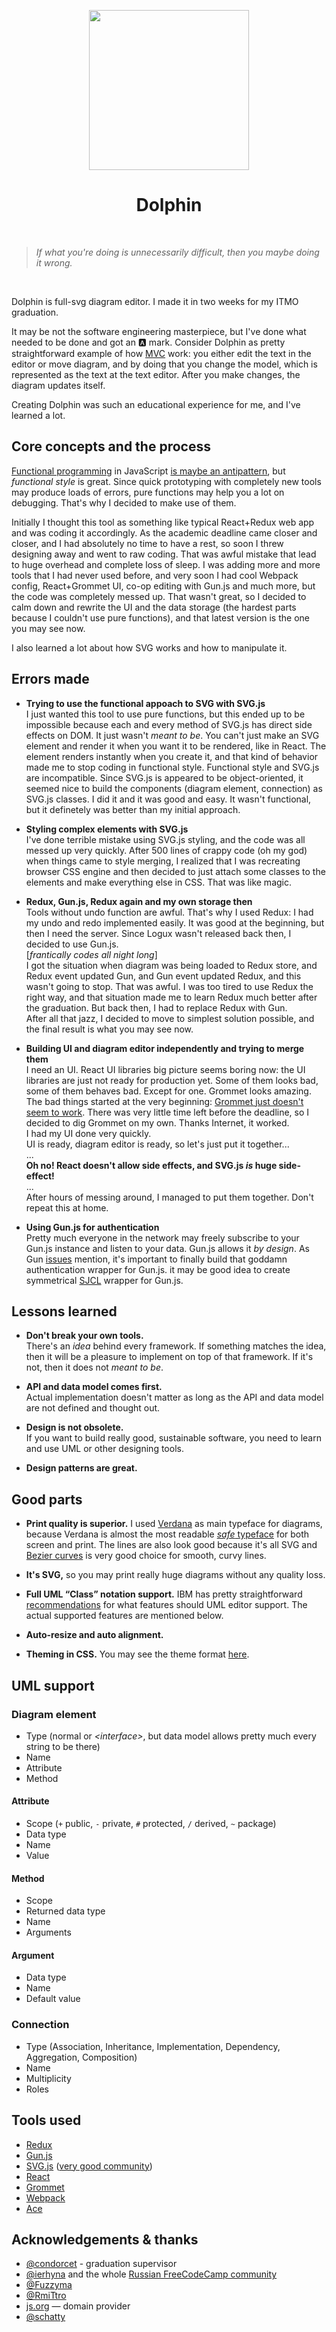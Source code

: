 <p align="center"><a href="https://dolphin.js.org" target="_blank"><img width="256" height="256" src="https://dolphin.js.org/media/logo.svg"></a></p>
<p align="center"><h1 align="center">Dolphin</h1></p>

<br>

> _If what you're doing is unnecessarily difficult, then you maybe doing it wrong._  

<br>

Dolphin is full-svg diagram editor. I made it in two weeks for my ITMO graduation.

It may be not the software engineering masterpiece, but I've done what needed to be done and got an 🅰 mark.
Consider Dolphin as pretty straightforward example of how [MVC](https://en.wikipedia.org/wiki/Model%E2%80%93view%E2%80%93controller) work: you either edit the text in the editor or move diagram, and by doing that you change the model, which is represented as the text at the text editor. After you make changes, the diagram updates itself.

Creating Dolphin was such an educational experience for me, and I've learned a lot.

## Core concepts and the process
[Functional programming](https://en.wikipedia.org/wiki/Functional_programming) in JavaScript [is maybe an antipattern](https://hackernoon.com/functional-programming-in-javascript-is-an-antipattern-58526819f21e), but _functional style_ is great. Since quick prototyping with completely new tools may produce loads of errors, pure functions may help you a lot on debugging. That's why I decided to make use of them.

Initially I thought this tool as something like typical React+Redux web app and was coding it accordingly. As the academic deadline came closer and closer, and I had absolutely no time to have a rest, so soon I threw designing away and went to raw coding. That was awful mistake that lead to huge overhead and complete loss of sleep. I was adding more and more tools that I had never used before, and very soon I had cool Webpack config, React+Grommet UI, co-op editing with Gun.js and much more, but the code was completely messed up. That wasn't great, so I decided to calm down and rewrite the UI and the data storage (the hardest parts because I couldn't use pure functions), and that latest version is the one you may see now.

I also learned a lot about how SVG works and how to manipulate it.

## Errors made
 - __Trying to use the functional appoach to SVG with SVG.js__  
I just wanted this tool to use pure functions, but this ended up to be impossible because each and every method of SVG.js has direct side effects on DOM. It just wasn't _meant to be_. You can't just make an SVG element and render it when you want it to be rendered, like in React. The element renders instantly when you create it, and that kind of behavior made me to stop coding in functional style. Functional style and SVG.js are incompatible. Since SVG.js is appeared to be object-oriented, it seemed nice to build the components (diagram element, connection) as SVG.js classes. I did it and it was good and easy. It wasn't functional, but it definetely was better than my initial approach.

 - __Styling complex elements with SVG.js__  
I've done terrible mistake using SVG.js styling, and the code was all messed up very quickly. After 500 lines of crappy code (oh my god) when things came to style merging, I realized that I was recreating browser CSS engine and then decided to just attach some classes to the elements and make everything else in CSS. That was like magic.

 - __Redux, Gun.js, Redux again and my own storage then__  
Tools without undo function are awful. That's why I used Redux: I had my undo and redo implemented easily. It was good at the beginning, but then I need the server. Since Logux wasn't released back then, I decided to use Gun.js.  
[_frantically codes all night long_]  
I got the situation when diagram was being loaded to Redux store, and Redux event updated Gun, and Gun event updated Redux, and this wasn't going to stop. That was awful. I was too tired to use Redux the right way, and that situation made me to learn Redux much better after the graduation. But back then, I had to replace Redux with Gun.  
After all that jazz, I decided to move to simplest solution possible, and the final result is what you may see now.

 - __Building UI and diagram editor independently and trying to merge them__  
I need an UI. React UI libraries big picture seems boring now: the UI libraries are just not ready for production yet. Some of them looks bad, some of them behaves bad. Except for one. Grommet looks amazing. The bad things started at the very beginning: [Grommet just doesn't seem to work](https://github.com/grommet/grommet-cli/issues/35). There was very little time left before the deadline, so I decided to dig Grommet on my own. Thanks Internet, it worked.  
I had my UI done very quickly.  
UI is ready, diagram editor is ready, so let's just put it together...  
...  
__Oh no! React doesn't allow side effects, and SVG.js _is_ huge side-effect!__   
...  
After hours of messing around, I managed to put them together. Don't repeat this at home.

 - __Using Gun.js for authentication__  
Pretty much everyone in the network may freely subscribe to your Gun.js instance and listen to your data. Gun.js allows it _by design_. As Gun [issues](https://github.com/amark/gun/issues?q=authentication) mention, it's important to finally build that goddamn authentication wrapper for Gun.js. it may be good idea to create symmetrical [SJCL](https://github.com/bitwiseshiftleft/sjcl) wrapper for Gun.js.

## Lessons learned
 - __Don't break your own tools.__  
There's an _idea_ behind every framework. If something matches the idea, then it will be a pleasure to implement on top of that framework. If it's not, then it does not _meant to be_.

 - __API and data model comes first.__  
Actual implementation doesn't matter as long as the API and data model are not defined and thought out.

 - __Design is not obsolete.__  
If you want to build really good, sustainable software, you need to learn and use UML or other designing tools.

 - __Design patterns are great.__

## Good parts
 - __Print quality is superior.__ I used [Verdana](https://en.wikipedia.org/wiki/Verdana) as main typeface for diagrams, because Verdana is almost the most readable [_safe_ typeface](https://www.w3schools.com/cssref/css_websafe_fonts.asp) for both screen and print. The lines are also look good because it's all SVG and [Bezier curves](https://en.wikipedia.org/wiki/B%C3%A9zier_curve) is very good choice for smooth, curvy lines.
 
 - __It's SVG,__ so you may print really huge diagrams without any quality loss.
 
 - __Full UML “Class” notation support.__ IBM has pretty straightforward [recommendations](https://www.ibm.com/developerworks/rational/library/content/RationalEdge/sep04/bell/index.html) for what features should UML editor support. The actual supported features are mentioned below.
 
 - __Auto-resize and auto alignment.__

 - __Theming in CSS.__ You may see the theme format [here](https://github.com/uyouthe/dolphin/blob/master/src/css/style_sample.css).

## UML support
### Diagram element
 - Type (normal or _&lt;interface&gt;_, but data model allows pretty much every string to be there)
 - Name
 - Attribute
 - Method
 
#### Attribute
 - Scope (`+` public, `-` private, `#` protected, `/` derived, `~` package)
 - Data type
 - Name
 - Value
 
#### Method
 - Scope
 - Returned data type
 - Name
 - Arguments
 
#### Argument
 - Data type
 - Name
 - Default value
 
### Connection
 - Type (Association, Inheritance, Implementation, Dependency, Aggregation, Composition)
 - Name
 - Multiplicity
 - Roles


## Tools used
 - [Redux](http://redux.js.org/)
 - [Gun.js](http://gun.js.org/)
 - [SVG.js](http://svgjs.dev/) ([very good community](https://github.com/svgdotjs/svg.js/issues/684))
 - [React](https://facebook.github.io/react/)
 - [Grommet](https://grommet.github.io/)
 - [Webpack](https://webpack.github.io/)
 - [Ace](https://ace.c9.io/)

## Acknowledgements & thanks
 - [@condorcet](https://github.com/condorcet) - graduation supervisor
 - [@ierhyna](https://github.com/ierhyna) and the whole [Russian FreeCodeCamp community](https://vk.com/freecodecamprussia)
 - [@Fuzzyma](https://github.com/Fuzzyma)
 - [@RmiTtro](https://github.com/RmiTtro)
 - [js.org](https://js.org/) — domain provider
 - [@schatty](https://github.com/schatty)
